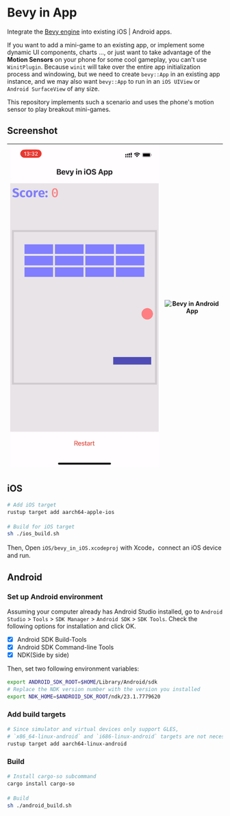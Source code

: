 # Bevy in App
Integrate the [Bevy engine](https://github.com/bevyengine/bevy) into existing iOS | Android apps. 

If you want to add a mini-game to an existing app, or implement some dynamic UI components, charts ..., or just want to take advantage of the **Motion Sensors** on your phone for some cool gameplay, you can't use `WinitPlugin`. Because `winit` will take over the entire app initialization process and windowing, but we need to create `bevy::App` in an existing app instance, and we may also want `bevy::App` to run in an `iOS UIView` or `Android SurfaceView` of any size.  
  
This repository implements such a scenario and uses the phone's motion sensor to play breakout mini-games.  

## Screenshot
|![Bevy in iOS App](assets/bevy_in_ios.png)|![Bevy in Android App](assets/bevy_in_android.png)|
|---|---|

## **iOS**

```sh
# Add iOS target
rustup target add aarch64-apple-ios 

# Build for iOS target
sh ./ios_build.sh
```

Then, Open `iOS/bevy_in_iOS.xcodeproj` with Xcode，connect an iOS device and run. 

## **Android**

### Set up Android environment

Assuming your computer already has Android Studio installed, go to `Android Studio` > `Tools` > `SDK Manager` > `Android SDK` > `SDK Tools`. Check the following options for installation and click OK. 

- [x] Android SDK Build-Tools
- [x] Android SDK Command-line Tools
- [x] NDK(Side by side)

Then, set two following environment variables:

```sh
export ANDROID_SDK_ROOT=$HOME/Library/Android/sdk
# Replace the NDK version number with the version you installed 
export NDK_HOME=$ANDROID_SDK_ROOT/ndk/23.1.7779620
```

### Add build targets

```sh
# Since simulator and virtual devices only support GLES, 
# `x86_64-linux-android` and `i686-linux-android` targets are not necessary
rustup target add aarch64-linux-android
```

### Build
```sh
# Install cargo-so subcommand
cargo install cargo-so

# Build
sh ./android_build.sh
```